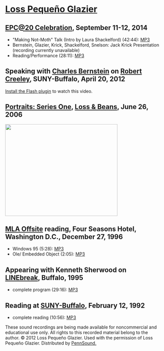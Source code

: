 [Loss Pequeño Glazier](http://epc.buffalo.edu/authors/glazier/)
===============================================================

[EPC@20 Celebration](EPC-20.php), September 11-12, 2014
-------------------------------------------------------

-   "Making Not-Moth" Talk (Intro by Laura Shackelford) (42:44): [MP3](https://media.sas.upenn.edu/pennsound/groups/EPC-20/Glazier-Loss-Pequeno_talk_EPC-20_Buffalo_09-11-14.mp3)
-   Bernstein, Glazier, Krick, Shackelford, Snelson: Jack Krick Presentation (recording currently unavailable)
-   Reading/Performance (28:11): [MP3](https://media.sas.upenn.edu/pennsound/groups/EPC-20/Glazier-Loss-Pequeno_Not-Moth_EPC-20_Buffalo_9-12-14.mp3)

Speaking with [Charles Bernstein](Bernstein.html) on [Robert Creeley](Creeley.php), SUNY-Buffalo, April 20, 2012
----------------------------------------------------------------------------------------------------------------

[Install the Flash plugin](http://get.adobe.com/flashplayer/) to watch this video.

  
  

[Portraits: Series One](Bernstein-portraits.html), [**Loss & Beans**](Bernstein-portraits.html#Glazier), June 26, 2006
----------------------------------------------------------------------------------------------------------------------

[<img src="http://media.sas.upenn.edu/pennsound/authors/Bernstein/portraits/glazier.jpg" width="360" height="294" />](Bernstein-portraits.html#Glazier)

[MLA Offsite](MLA-Offsite.php) reading, Four Seasons Hotel, Washington D.C., December 27, 1996
----------------------------------------------------------------------------------------------

-   Windows 95 (5:28): [MP3](http://media.sas.upenn.edu/pennsound/authors/Glazier/Glazier-Loss_1_Windows-95_MLA_DC_12-27-96.mp3)
-   Ole/ Embedded Object (2:05): [MP3](http://media.sas.upenn.edu/pennsound/authors/Glazier/Glazier-Loss_2_Ole-Embedded-Object_MLA_DC_12-27-96.mp3)

Appearing with Kenneth Sherwood on [LINEbreak](http://writing.upenn.edu/pennsound/x/LINEbreak.html), Buffalo, 1995
------------------------------------------------------------------------------------------------------------------

-   complete program (29:16): [MP3](http://media.sas.upenn.edu/pennsound/groups/LINEbreak/Glazier/Glazier-Loss-&-Ken-Sherwood_LINEbreak_Buffalo_1995.mp3)

Reading at [SUNY-Buffalo](Buffalo.php), February 12, 1992
---------------------------------------------------------

-   complete reading (10:56): [MP3](http://media.sas.upenn.edu/pennsound/authors/Glazier/Glazier-Loss_Complete-Recording_Poetry-Program_Buffalo_2-12-92.mp3)

These sound recordings are being made available for noncommercial and educational use only.
All rights to this recorded material belong to the author. © 2012 Loss Pequeño Glazier.
Used with the permission of Loss Pequeño Glazier. Distributed by [PennSound.](../index.html)
